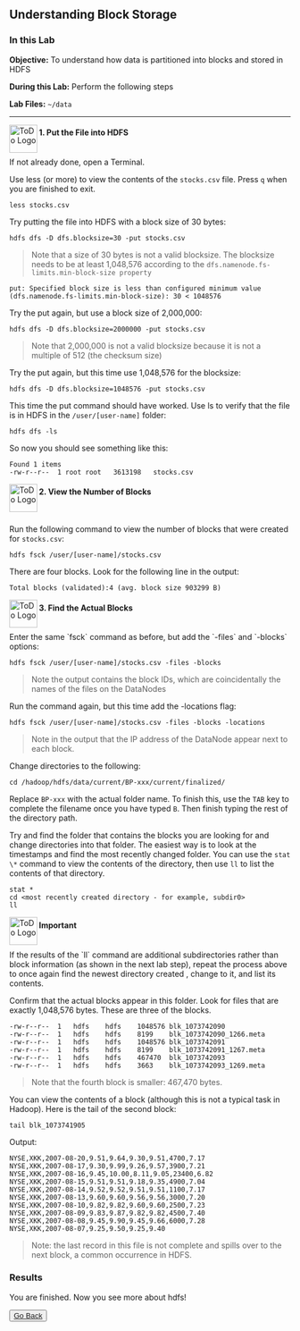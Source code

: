 ## Understanding Block Storage

### In this Lab

**Objective:** To understand how data is partitioned into blocks and stored in HDFS

**During this Lab:** Perform the following steps

**Lab Files:** `~/data`

----

<img src="https://user-images.githubusercontent.com/558905/40613898-7a6c70d6-624e-11e8-9178-7bde851ac7bd.png" align="left" width="50" height="50" title="ToDo Logo" />
<h4>1. Put the File into HDFS</h4>

<br>
If not already done, open a Terminal.

Use less (or more) to view the contents of the `stocks.csv` file. Press `q` when you are finished to exit.

```
less stocks.csv
```

Try putting the file into HDFS with a block size of 30 bytes:

```
hdfs dfs -D dfs.blocksize=30 -put stocks.csv
```

> Note that a size of 30 bytes is not a valid blocksize. The blocksize needs to be at least 1,048,576 according to the `dfs.namenode.fs-limits.min-block-size property`

```
put: Specified block size is less than configured minimum value (dfs.namenode.fs-limits.min-block-size): 30 < 1048576
```

Try the put again, but use a block size of 2,000,000:

```
hdfs dfs -D dfs.blocksize=2000000 -put stocks.csv
```

> Note that 2,000,000 is not a valid blocksize because it is not a multiple of 512 (the checksum size)


Try the put again, but this time use 1,048,576 for the blocksize:

```
hdfs dfs -D dfs.blocksize=1048576 -put stocks.csv
```

This time the put command should have worked. Use ls to verify that the file is in HDFS in the `/user/[user-name]` folder:

```
hdfs dfs -ls 
```

So now you should see something like this:

```
Found 1 items
-rw-r--r--	1 root root   3613198	stocks.csv
```

<!--STEP-->

<img src="https://user-images.githubusercontent.com/558905/40613898-7a6c70d6-624e-11e8-9178-7bde851ac7bd.png" align="left" width="50" height="50" title="ToDo Logo" />
<h4>2. View the Number of Blocks</h4>


<br>

Run the following command to view the number of blocks that were created for `stocks.csv`:

```
hdfs fsck /user/[user-name]/stocks.csv
```

There are four blocks. Look for the following line in the output:

```
Total blocks (validated):4 (avg. block size 903299 B)
```


<!--STEP-->

<img src="https://user-images.githubusercontent.com/558905/40613898-7a6c70d6-624e-11e8-9178-7bde851ac7bd.png" align="left" width="50" height="50" title="ToDo Logo" />
<h4>3. Find the Actual Blocks</h4>


<br>
Enter the same `fsck` command as before, but add the `-files` and `-blocks` options:

```
hdfs fsck /user/[user-name]/stocks.csv -files -blocks
```

> Note  the output contains the block IDs, which are coincidentally the names of the files on the DataNodes

Run the command again, but this time add the -locations flag:

```
hdfs fsck /user/[user-name]/stocks.csv -files -blocks -locations
```

> Note  in the output that the IP address of the DataNode appear next to each block.

Change directories to the following:

```
cd /hadoop/hdfs/data/current/BP-xxx/current/finalized/
```

Replace `BP-xxx` with the actual folder name. To finish this, use the `TAB` key to complete the filename once you have typed `B`. Then finish typing the rest of the directory path.

Try and find the folder that contains the blocks you are looking for and change directories into that folder. The easiest way is to look at the timestamps and find the most recently changed folder. You can use the `stat \*` command to view the contents of the directory, then use `ll` to list the contents of that directory.

```
stat *
cd <most recently created directory - for example, subdir0> 
ll
```


<!--STEP-->

<img src="https://user-images.githubusercontent.com/558905/40613898-7a6c70d6-624e-11e8-9178-7bde851ac7bd.png" align="left" width="50" height="50" title="ToDo Logo" />
<h4>Important</h4>

<br>
If the results of the `ll` command are additional subdirectories rather than block information (as shown in the next lab step), repeat the process above to once again find the newest directory created , change to it, and list its contents.

Confirm that the actual blocks appear in this folder. Look for files that are exactly 1,048,576 bytes. These are three of the blocks.

```
-rw-r--r--	1	hdfs	hdfs	1048576	blk_1073742090
-rw-r--r--	1	hdfs	hdfs	8199	blk_1073742090_1266.meta
-rw-r--r--	1	hdfs	hdfs	1048576	blk_1073742091
-rw-r--r--	1	hdfs	hdfs	8199	blk_1073742091_1267.meta
-rw-r--r--	1	hdfs	hdfs	467470	blk_1073742093
-rw-r--r--	1	hdfs	hdfs	3663	blk_1073742093_1269.meta
```

> Note  that the fourth block is smaller: 467,470 bytes.

You can view the contents of a block (although this is not a typical task in Hadoop). Here is the tail of the second block:

```
tail blk_1073741905
```

Output:

```
NYSE,XKK,2007-08-20,9.51,9.64,9.30,9.51,4700,7.17
NYSE,XKK,2007-08-17,9.30,9.99,9.26,9.57,3900,7.21 
NYSE,XKK,2007-08-16,9.45,10.00,8.11,9.05,23400,6.82 
NYSE,XKK,2007-08-15,9.51,9.51,9.18,9.35,4900,7.04
NYSE,XKK,2007-08-14,9.52,9.52,9.51,9.51,1100,7.17
NYSE,XKK,2007-08-13,9.60,9.60,9.56,9.56,3000,7.20
NYSE,XKK,2007-08-10,9.82,9.82,9.60,9.60,2500,7.23
NYSE,XKK,2007-08-09,9.83,9.87,9.82,9.82,4500,7.40
NYSE,XKK,2007-08-08,9.45,9.90,9.45,9.66,6000,7.28
NYSE,XKK,2007-08-07,9.25,9.50,9.25,9.40
```

>Note: the last record in this file is not complete and spills over to the next block, a common occurrence in HDFS.


### Results

You are finished. Now you see more about hdfs!

<button type="button"><a href="https://virtuant.github.io/hadoop-overview-spark-hwx/">Go Back</a></button>
<br>
<br>
